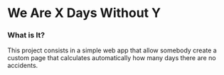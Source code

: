 # We Are X Days Without Y

### What is It?

<p> This project consists in a simple web app that allow somebody create a custom page that calculates automatically how many days there are no accidents. </p>
